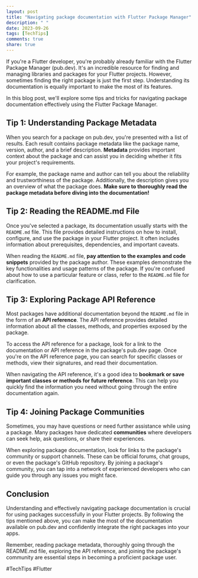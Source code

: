 ```yaml
---
layout: post
title: "Navigating package documentation with Flutter Package Manager"
description: " "
date: 2023-09-26
tags: [TechTips]
comments: true
share: true
---
```


If you're a Flutter developer, you're probably already familiar with the Flutter Package Manager (pub.dev). It's an incredible resource for finding and managing libraries and packages for your Flutter projects. However, sometimes finding the right package is just the first step. Understanding its documentation is equally important to make the most of its features.

In this blog post, we'll explore some tips and tricks for navigating package documentation effectively using the Flutter Package Manager.

## Tip 1: Understanding Package Metadata

When you search for a package on pub.dev, you're presented with a list of results. Each result contains package metadata like the package name, version, author, and a brief description. **Metadata** provides important context about the package and can assist you in deciding whether it fits your project's requirements.

For example, the package name and author can tell you about the reliability and trustworthiness of the package. Additionally, the description gives you an overview of what the package does. **Make sure to thoroughly read the package metadata before diving into the documentation!**

## Tip 2: Reading the README.md File

Once you've selected a package, its documentation usually starts with the `README.md` file. This file provides detailed instructions on how to install, configure, and use the package in your Flutter project. It often includes information about prerequisites, dependencies, and important caveats.

When reading the `README.md` file, **pay attention to the examples and code snippets** provided by the package author. These examples demonstrate the key functionalities and usage patterns of the package. If you're confused about how to use a particular feature or class, refer to the `README.md` file for clarification.

## Tip 3: Exploring Package API Reference

Most packages have additional documentation beyond the `README.md` file in the form of an **API reference**. The API reference provides detailed information about all the classes, methods, and properties exposed by the package.

To access the API reference for a package, look for a link to the documentation or API reference in the package's pub.dev page. Once you're on the API reference page, you can search for specific classes or methods, view their signatures, and read their documentation.

When navigating the API reference, it's a good idea to **bookmark or save important classes or methods for future reference**. This can help you quickly find the information you need without going through the entire documentation again.

## Tip 4: Joining Package Communities

Sometimes, you may have questions or need further assistance while using a package. Many packages have dedicated **communities** where developers can seek help, ask questions, or share their experiences.

When exploring package documentation, look for links to the package's community or support channels. These can be official forums, chat groups, or even the package's GitHub repository. By joining a package's community, you can tap into a network of experienced developers who can guide you through any issues you might face.

## Conclusion

Understanding and effectively navigating package documentation is crucial for using packages successfully in your Flutter projects. By following the tips mentioned above, you can make the most of the documentation available on pub.dev and confidently integrate the right packages into your apps.

Remember, reading package metadata, thoroughly going through the README.md file, exploring the API reference, and joining the package's community are essential steps in becoming a proficient package user.

#TechTips #Flutter